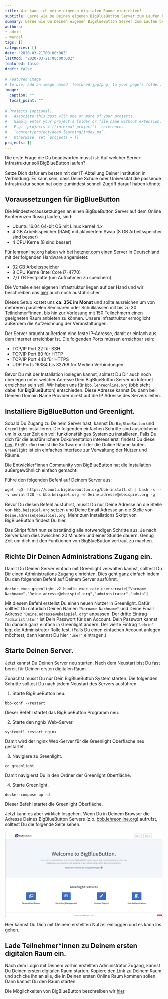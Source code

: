 ```yaml
---
title: Wie kann ich meine eigenen digitalen Räume einrichten?
subtitle: Lerne wie Du Deinen eigenen BigBlueButton Server zum Laufen bekommst.
summary: Lerne wie Du Deinen eigenen BigBlueButton Server zum Laufen bekommst.
authors:
- admin
- marcel
tags: []
categories: []
date: "2020-03-21T00:00:00Z"
lastMod: "2020-03-21T00:00:00Z"
featured: false
draft: false

# Featured image
# To use, add an image named `featured.jpg/png` to your page's folder. 
image:
  caption: ""
  focal_point: ""

# Projects (optional).
#   Associate this post with one or more of your projects.
#   Simply enter your project's folder or file name without extension.
#   E.g. `projects = ["internal-project"]` references 
#   `content/project/deep-learning/index.md`.
#   Otherwise, set `projects = []`.
projects: []
---
```



Die erste Frage die Du beantworten musst ist: Auf welcher Server-Infrastruktur soll BigBlueButton laufen?

Setze Dich dafür am besten mit der IT-Abteilung Deiner Institution in Verbindung. Es kann sein, dass Deine Schule oder Universität die passende Infrastruktur schon hat oder zumindest schnell Zugriff darauf haben könnte.

## Voraussetzungen für BigBlueButton

Die Mindestvoraussetzungen an einen BigBueButton Server auf dem Online Konferenzen flüssig laufen, sind:

+ Ubuntu 16.04 64-bit OS mit Linux kernel 4.x
+ 4 GB Arbeitsspeicher (RAM) mit aktiviertem Swap (8 GB Arbeitsspeicher sind besser)
+ 4 CPU Kerne (8 sind besser)

Für [lehreonline.org](https://bbb.lehreonline.org) haben wir bei [hetzner.com](http://hetzner.com) einen Server in Deutschland mit der folgenden Hardware angemietet:

+ 32 GB Arbeitsspeicher
+ 8 CPU Kerne (Intel Core i7-4770)
+ 2,0 TB Festplatte (um Aufnahmen zu speichern)

Die Vorteile einer eigenen Infrastruktur liegen auf der Hand und wir beschreiben das [hier](../opensource) auch noch ausführlicher. 

Dieses Setup kostet uns **ca. 35€ im Monat** und sollte ausreichen um von mehreren parallelen Seminaren oder Schulklassen mit bis zu 30 Teilnehmer\*innen, bis hin zur Vorlesung mit 150 Teilnehmern einen geeigneten Raum anbieten zu können. Unsere Infrastruktur ermöglicht außerdem die Aufzeichnung der Veranstaltungen. 

Der Server braucht außerdem eine feste IP-Adresse, damit er einfach aus dem Internet erreichbar ist. Die folgenden Ports müssen erreichbar sein:

+ TCP/IP Port 22 für SSH
+ TCP/IP Port 80 für HTTP
+ TCP/IP Port 443 für HTTPS
+ UDP Ports 16384 bis 32768 für Medien Verbindungen


Bevor Du mit der Installation loslegen kannst, solltest Du Dir auch noch überlegen unter welcher Adresse Dein BigBlueButton Server im Internet erreichbar sein soll. Wir haben uns für `bbb.lehreonline.org` (bbb steht dabei für **B**ig**B**lue**B**utton) entschieden. Diese Adresse kannst Du dann bei Deinem Domain Name Provider direkt auf die IP Adresse des Servers leiten.


## Installiere BigBlueButton und Greenlight.

Sobald Du Zugang zu Deinem Server hast, kannst Du `BigBlueButton` und `Greenlight` installieren. Die folgenden einfachen Schritte sind ausreichend um in kurzer Zeit ein voll funktionsfähiges System zu installieren. Falls Du dich für die ausführlichere Dokumentation interessierst, findest Du diese [hier](https://docs.bigbluebutton.org/). `BigBlueButton` ist die Software mit der die Online Räume laufen. `Greenlight` ist ein einfaches Interface zur Verwaltung der Nutzer und Räume.

Die Entwickler\*innen Community von BigBlueButton hat die Installation außergewöhnlich einfach gemacht! 

Führe den folgenden Befehl auf Deinem Server aus:

```shell
wget -qO- https://ubuntu.bigbluebutton.org/bbb-install.sh | bash -s -- -v xenial-220 -s bbb.beispiel.org -e Deine.adresse@ebeispiel.org -g
```
Bevor Du diesen Befehl ausführst, musst Du nur Deine Adresse an die Stelle von `bbb.beispiel.org` setzen und Deine Email Adresse an die Stelle von `Deine.adresse@ebeispiel.org`. Mehr zum Installations Skript von BigBlueButton findest Du hier.

Das Skript führt nun selbstständig alle notwendigen Schritte aus. Je nach Server kann dies zwischen 20 Minuten und einer Stunde dauern. Genug Zeit um dich mit den Funtkionen von BigBlueButton vertraut zu machen.

## Richte Dir Deinen Administrations Zugang ein.

Damit Du Deinen Server einfach mit Greenlight verwalten kannst, solltest Du Dir einen Administrations Zugang einrichten. Dies geht ganz einfach indem Du den folgenden Befehl auf Deinem Server ausführst.

```shell
docker exec greenlight-v2 bundle exec rake user:create["Vorname Nachname","Deine.adresse@ebeispiel.org","administrator","admin"]
```
Mit diesem Befehl erstellst Du einen neuen Nutzer in Greenlight. Dafür solltest Du natürlich Deinen Namen `"Vorname Nachname"` und Deine Email Adresse `"Deine.adresse@ebeispiel.org"` anpassen. Der dritte Eintrag `"administrator"` ist Dein Passwort für den Account. Dein Passwort kannst Du danach ganz einfach in Greenlight ändern. Der vierte Eintrag `"admin"` legt die Administrator Rolle fest. (Falls Du einen einfachen Account anlegen möchtest, dann kannst Du hier `"user"` eintragen.)

## Starte Deinen Server.

Jetzt kannst Du Deinen Server neu starten. Nach dem Neustart bist Du fast bereit für Deinen ersten digitalen Raum.

Zunächst musst Du nur Dein BigBlueButton System starten. Die folgenden Schritte solltest Du nach jedem Neustart des Servers ausführen.


1. Starte BigBlueButton neu.
```shell
bbb-conf --restart
```
Dieser Befehl startet das BigBlueButton Programm neu.

2. Starte den ngnix Web-Server.
```shell
systemctl restart nginx
```
Damit wird der nginx Web-Server für die Greenlight Oberfläche neu gestartet.

3. Navigiere zu Greenlight.
```shell
cd greenlight
```
Damit navigierst Du in den Ordner der Greenlight Oberfläche.

4. Starte Greenlight.
```shell
docker-compose up -d
```
Dieser Befehl startet die Greenlight Oberfläche.

Jetzt kann es aber wirklich losgehen. Wenn Du in Deinem Browser die Adresse Deines BigBlueButton Servers (z.b. [bbb.lehreonline.org](https://bbb.lehreonline.org)) aufrufst, solltest Du die folgende Seite sehen.

![png](./greenlight.png)

Hier kannst Du Dich mit Deinem erstellten Nutzer einloggen und es kann los gehen.

## Lade Teilnehmer\*innen zu Deinem ersten digitalen Raum ein.

Nach dem Login mit Deinem vorhin erstellten Administrator Zugang, kannst Du Deinen ersten digitalen Raum starten. Kopiere den Link zu Deinem Raum und schicke ihn an alle, die in Deinen ersten Online Raum kommen sollen. Dann kannst Du den Raum starten.

Die Möglichkeiten von BigBlueButton beschreiben wir [hier](../bbb_start).
